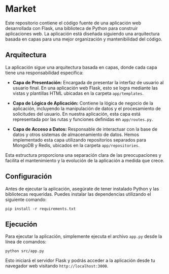# Market

Este repositorio contiene el código fuente de una aplicación web desarrollada con Flask, una biblioteca de Python para construir aplicaciones web. La aplicación está diseñada siguiendo una arquitectura basada en capas para una mejor organización y mantenibilidad del código.

## Arquitectura

La aplicación sigue una arquitectura basada en capas, donde cada capa tiene una responsabilidad específica:

- **Capa de Presentación:** Encargada de presentar la interfaz de usuario al usuario final. En una aplicación web Flask, esto se logra mediante las vistas y plantillas HTML ubicadas en la carpeta `app/templates`.

- **Capa de Lógica de Aplicación:** Contiene la lógica de negocio de la aplicación, incluyendo la manipulación de datos y el procesamiento de solicitudes del usuario. En nuestra aplicación, esta capa está representada por las rutas y funciones definidas en `app/routes.py`.

- **Capa de Acceso a Datos:** Responsable de interactuar con la base de datos y otros sistemas de almacenamiento de datos. Hemos implementado esta capa utilizando repositorios separados para MongoDB y Redis, ubicados en la carpeta `app/repositories`.

Esta estructura proporciona una separación clara de las preocupaciones y facilita el mantenimiento y la evolución de la aplicación a medida que crece.

## Configuración

Antes de ejecutar la aplicación, asegúrate de tener instalado Python y las bibliotecas requeridas. Puedes instalar las dependencias utilizando el siguiente comando:

```
pip install -r requirements.txt
```


## Ejecución

Para ejecutar la aplicación, simplemente ejecuta el archivo `app.py` desde la línea de comandos:

```
python src/app.py
```


Esto iniciará el servidor Flask y podrás acceder a la aplicación desde tu navegador web visitando `http://localhost:3000`.


